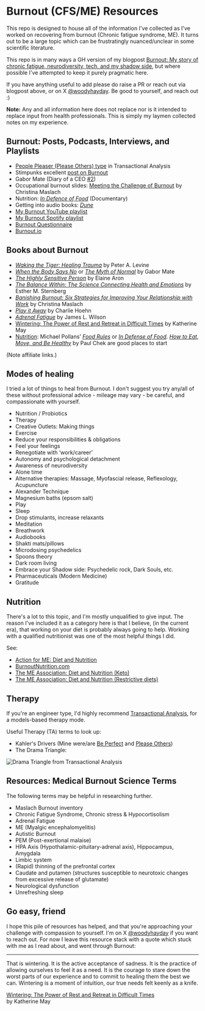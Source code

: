 
# Burnout (CFS/ME) Resources
This repo is designed to house all of the information I've collected as I've worked on recovering from burnout (Chronic fatigue syndrome, ME). It turns out to be a large topic which can be frustratingly nuanced/unclear in some scientific literature.

This repo is in many ways a GH version of my blogpost [Burnout: My story of chronic fatigue, neurodiversity, tech, and my shadow side](https://woodyhayday.com/blog/burnout/), but where possible I've attempted to keep it purely pragmatic here. 

If you have anything useful to add please do raise a PR or reach out via blogpost above, or on X [@woodyhayday](https://twitter.com/woodyhayday). Be good to yourself, and reach out :)

 **Note:** Any and all information here does not replace nor is it intended to replace input from health professionals. This is simply my laymen collected notes on my experience.

## Burnout: Posts, Podcasts, Interviews, and Playlists

-   [People Pleaser (Please Others) type](https://changingminds.org/explanations/motivation/kahler_drivers/please_others.htm "People Pleaser (Please Others) type")  in Transactional Analysis
-   Stimpunks excellent  [post on Burnout](https://stimpunks.org/burnout/ "post on Burnout")
-   Gabor Mate (Diary of a CEO  [#2](https://www.youtube.com/watch?v=L7zWT3l3DV0 "#2"))
-   Occupational burnout slides:  [Meeting the Challenge of Burnout](https://www3.mdanderson.org/library/hrc/pdf/maslach.pdf "Meeting the Challenge of Burnout")  by Christina Maslach
-   Nutrition:  _[In Defence of Food](https://www.imdb.com/title/tt4785640/)_  (Documentary)
-   Getting into audio books:  _[Dune](https://amzn.to/49fMK1b "Dune")_
-   [My Burnout YouTube playlist](https://www.youtube.com/playlist?list=PL5Vqxd_5NOBS_DdwAFpOgRtl5-cFVCLBk "Burnout YouTube playlist")
-   [My Burnout Spotify playlist](https://open.spotify.com/playlist/3IM5Y1OhAoSWVnloONywjV?si=35e7a82816e84e81 "My Burnout Spotify playlist")
- [Burnout Questionnaire](https://github.com/nikosantis/burnout-questionnaire)
- [Burnout.io](https://burnoutio.readthedocs.io/en/latest/)

## Books about Burnout

-   _[Waking the Tiger: Healing Trauma](https://amzn.to/4baCw3Y "Waking the Tiger: Healing Trauma")_  by Peter A. Levine
-   _[When the Body Says No](https://amzn.to/3vX6sAu "When the Body Says No")_  or  _[The Myth of Normal](https://amzn.to/3HFWUN2 "The Myth of Normal")_  by Gabor Mate
-   _[The Highly Sensitive Person](https://amzn.to/4bcpYcx "The Highly Sensitive Person")_  by Elaine Aron
-   _[The Balance Within: The Science Connecting Health and Emotions](https://amzn.to/42sa4Xp "The Balance Within: The Science Connecting Health and Emotions")_  by Esther M. Sternberg
-   [_Banishing Burnout: Six Strategies for Improving Your Relationship with Work_](https://amzn.to/3vX6mZE "Banishing Burnout: Six Strategies for Improving Your Relationship with Work ") by Christina Maslach
-   _[Play it Away](https://amzn.to/49f2ilR "Play it Away")_  by Charlie Hoehn
-   _[Adrenal Fatigue](https://amzn.to/47Xsy3f "Adrenal Fatigue")_  by James L. Wilson
-   [Wintering: The Power of Rest and Retreat in Difficult Times](https://amzn.to/47XLxKR "Wintering: The Power of Rest and Retreat in Difficult Times")  by Katherine May
-   [Nutrition](https://burnoutnutrition.com/books/): Michael Pollans’  _[Food Rules](https://amzn.to/47V3fPm "Food Rules")_  or  _[In Defense of Food](https://amzn.to/47WqgkM "In Defense of Food")_.  _[How to Eat, Move, and Be Healthy](https://amzn.to/3vXjG07 "How to Eat, Move, and Be Healthy")_  by Paul Chek are good places to start

(Note affiliate links.)

## Modes of healing

I tried a lot of things to heal from Burnout. I don't suggest you try any/all of these without professional advice - mileage may vary - be careful, and compassionate with yourself.

 - Nutrition / Probiotics
 - Therapy
 - Creative Outlets: Making things
 - Exercise
 - Reduce your responsibilities & obligations
 - Feel your feelings
 - Renegotiate with ‘work/career’
 - Autonomy and psychological detachment
 - Awareness of neurodiversity
 - Alone time
 - Alternative therapies: Massage, Myofascial release, Reflexology, Acupuncture
 - Alexander Technique
 - Magnesium baths (epsom salt)
 - Play
 - Sleep
 - Drop stimulants, increase relaxants
 - Meditation
 - Breathwork
 - Audiobooks
 - Shakti mats/pillows
 - Microdosing psychedelics
 - Spoons theory
 - Dark room living
 - Embrace your Shadow side: Psychedelic rock, Dark Souls, etc.
 - Pharmaceuticals (Modern Medicine)
 - Gratitude

## Nutrition

There's a lot to this topic, and I'm mostly unqualified to give input. The reason I've included it as a category here is that I believe, (in the current era), that working on your diet is probably always going to help. Working with a qualified nutritionist was one of the most helpful things I did.

See:
- [Action for ME: Diet and Nutrition](https://www.actionforme.org.uk/get-information/managing-your-symptoms/diet-and-nutrition/)
- [BurnoutNutrition.com](https://burnoutnutrition.com/)
- [The ME Association: Diet and Nutrition (Keto)](https://meassociation.org.uk/medical-matters/items/diet-and-nutrition-ketogenic-diet-mecfs/)
- [The ME Association: Diet and Nutrition (Restrictive diets)](https://meassociation.org.uk/medical-matters/items/diet-and-nutrition-restrictive-diets-mecfs/)

 
## Therapy

If you're an engineer type, I'd highly recommend [Transactional Analysis](https://en.wikipedia.org/wiki/Transactional_analysis), for a models-based therapy mode.

Useful Therapy (TA) terms to look up:

- Kahler's Drivers (Mine were/are [Be Perfect](https://changingminds.org/explanations/motivation/kahler_drivers/be_perfect.htm) and [Please Others](https://changingminds.org/explanations/motivation/kahler_drivers/please_others.htm))
- The Drama Triangle:

![Drama Triangle from Transactional Analysis](https://woodyhayday.com/wp-content/uploads/2024/01/drama-triangle-woodyhayday.png)



## Resources: Medical Burnout Science Terms
The following terms may be helpful in researching further.

- Maslach Burnout inventory
- Chronic Fatigue Syndrome, Chronic stress & Hypocortisolism
- Adrenal Fatigue
- ME (Myalgic encephalomyelitis)
- Autistic Burnout
- PEM (Post-exertional malaise)
- HPA Axis (Hypothalamic-pituitary-adrenal axis), Hippocampus, Amygdala
- Limbic system
- (Rapid) thinning of the prefrontal cortex
- Caudate and putamen (structures susceptible to neurotoxic changes from excessive release of glutamate)
- Neurological dysfunction
- Unrefreshing sleep

## Go easy, friend

I hope this pile of resources has helped, and that you're approaching your challenge with compassion to yourself. I'm on X [@woodyhayday](https://twitter.com/woodyhayday) if you want to reach out. For now I leave this resource stack with a quote which stuck with me as I read about, and went through Burnout:

----

That is wintering. It is the active acceptance of sadness. It is the practice of allowing ourselves to feel it as a need. It is the courage to stare down the worst parts of our experience and to commit to healing them the best we can. Wintering is a moment of intuition, our true needs felt keenly as a knife.

[Wintering: The Power of Rest and Retreat in Difficult Times](https://amzn.to/47XLxKR "Wintering: The Power of Rest and Retreat in Difficult Times")  
by Katherine May
